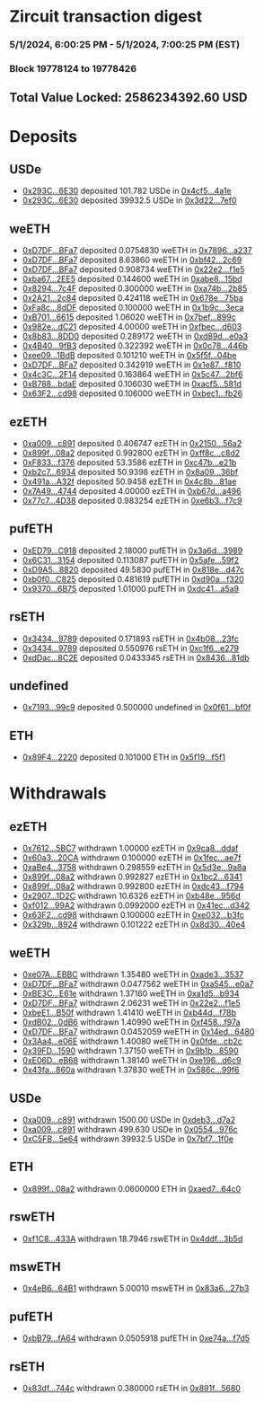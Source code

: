 # Zircuit transaction digest
### 5/1/2024, 6:00:25 PM - 5/1/2024, 7:00:25 PM (EST)
### Block 19778124 to 19778426

## Total Value Locked: 2586234392.60 USD

# Deposits
## USDe
- [0x293C...6E30](https://etherscan.io/address/0x293C6937D8D82e05B01335F7B33FBA0c8e256E30) deposited 101.782 USDe in [0x4cf5...4a1e](https://etherscan.io/tx/0x293C6937D8D82e05B01335F7B33FBA0c8e256E30)
- [0x293C...6E30](https://etherscan.io/address/0x293C6937D8D82e05B01335F7B33FBA0c8e256E30) deposited 39932.5 USDe in [0x3d22...7ef0](https://etherscan.io/tx/0x293C6937D8D82e05B01335F7B33FBA0c8e256E30)
## weETH
- [0xD7DF...BFa7](https://etherscan.io/address/0xD7DF7E085214743530afF339aFC420c7c720BFa7) deposited 0.0754830 weETH in [0x7896...a237](https://etherscan.io/tx/0xD7DF7E085214743530afF339aFC420c7c720BFa7)
- [0xD7DF...BFa7](https://etherscan.io/address/0xD7DF7E085214743530afF339aFC420c7c720BFa7) deposited 8.63860 weETH in [0xbf42...2c69](https://etherscan.io/tx/0xD7DF7E085214743530afF339aFC420c7c720BFa7)
- [0xD7DF...BFa7](https://etherscan.io/address/0xD7DF7E085214743530afF339aFC420c7c720BFa7) deposited 0.908734 weETH in [0x22e2...f1e5](https://etherscan.io/tx/0xD7DF7E085214743530afF339aFC420c7c720BFa7)
- [0xba67...2EE5](https://etherscan.io/address/0xba678c767De1f147e9e6f2E26492C904F0B32EE5) deposited 0.144600 weETH in [0xabe8...15bd](https://etherscan.io/tx/0xba678c767De1f147e9e6f2E26492C904F0B32EE5)
- [0x8294...7c4F](https://etherscan.io/address/0x8294e3fC1408e97903aCcfE56b41158571787c4F) deposited 0.300000 weETH in [0xa74b...2b85](https://etherscan.io/tx/0x8294e3fC1408e97903aCcfE56b41158571787c4F)
- [0x2A21...2c84](https://etherscan.io/address/0x2A215BeE82F7fdF18B09b370E7E7eE65D7692c84) deposited 0.424118 weETH in [0x678e...75ba](https://etherscan.io/tx/0x2A215BeE82F7fdF18B09b370E7E7eE65D7692c84)
- [0xFa8c...8dDF](https://etherscan.io/address/0xFa8cbf3693a4dC353A96c6055D17a65eDd698dDF) deposited 0.100000 weETH in [0x1b9c...3eca](https://etherscan.io/tx/0xFa8cbf3693a4dC353A96c6055D17a65eDd698dDF)
- [0xB701...6615](https://etherscan.io/address/0xB701B6AD8c04087E5994F3b282c7757924326615) deposited 1.06020 weETH in [0x7bef...899c](https://etherscan.io/tx/0xB701B6AD8c04087E5994F3b282c7757924326615)
- [0x982e...dC21](https://etherscan.io/address/0x982ebCDE433607266e8c22A8d348A1CCE2EDdC21) deposited 4.00000 weETH in [0xfbec...d603](https://etherscan.io/tx/0x982ebCDE433607266e8c22A8d348A1CCE2EDdC21)
- [0x8b83...8DD0](https://etherscan.io/address/0x8b838Bf80e3f3A77D349FAd916D924CA53CE8DD0) deposited 0.289172 weETH in [0xd89d...e0a3](https://etherscan.io/tx/0x8b838Bf80e3f3A77D349FAd916D924CA53CE8DD0)
- [0x4B40...9fB3](https://etherscan.io/address/0x4B40354019311E3f3254D1a7fE1b9eEa60F89fB3) deposited 0.322392 weETH in [0x0c78...446b](https://etherscan.io/tx/0x4B40354019311E3f3254D1a7fE1b9eEa60F89fB3)
- [0xee09...1BdB](https://etherscan.io/address/0xee095685b579b6bed64302a9C6b35ba3bbd81BdB) deposited 0.101210 weETH in [0x5f5f...04be](https://etherscan.io/tx/0xee095685b579b6bed64302a9C6b35ba3bbd81BdB)
- [0xD7DF...BFa7](https://etherscan.io/address/0xD7DF7E085214743530afF339aFC420c7c720BFa7) deposited 0.342919 weETH in [0x1e87...f810](https://etherscan.io/tx/0xD7DF7E085214743530afF339aFC420c7c720BFa7)
- [0x4c3C...2F14](https://etherscan.io/address/0x4c3CB8eCBdf5EDB5f82A898F92dD61b00Ea52F14) deposited 0.163864 weETH in [0x5c47...2bf6](https://etherscan.io/tx/0x4c3CB8eCBdf5EDB5f82A898F92dD61b00Ea52F14)
- [0xB788...bdaE](https://etherscan.io/address/0xB78813BaE65acaD6B709172e15b96e727eb9bdaE) deposited 0.106030 weETH in [0xacf5...581d](https://etherscan.io/tx/0xB78813BaE65acaD6B709172e15b96e727eb9bdaE)
- [0x63F2...cd98](https://etherscan.io/address/0x63F20Df420aF1538E8Dbd60e975bF1E4D679cd98) deposited 0.106000 weETH in [0xbec1...fb26](https://etherscan.io/tx/0x63F20Df420aF1538E8Dbd60e975bF1E4D679cd98)
## ezETH
- [0xa009...c891](https://etherscan.io/address/0xa009b1C4A8c0BCEa8b14039e64028ec8d0b1c891) deposited 0.406747 ezETH in [0x2150...56a2](https://etherscan.io/tx/0xa009b1C4A8c0BCEa8b14039e64028ec8d0b1c891)
- [0x899f...08a2](https://etherscan.io/address/0x899f1ffC83e4E8e6Bea92D9dA1971633E0c908a2) deposited 0.992800 ezETH in [0xff8c...c8d2](https://etherscan.io/tx/0x899f1ffC83e4E8e6Bea92D9dA1971633E0c908a2)
- [0xF833...f376](https://etherscan.io/address/0xF833603a864d2d36Ce8Bf0b9451FFD468B8Df376) deposited 53.3586 ezETH in [0xc47b...e21b](https://etherscan.io/tx/0xF833603a864d2d36Ce8Bf0b9451FFD468B8Df376)
- [0xb2c7...6934](https://etherscan.io/address/0xb2c763b898a246d6562D7566FAb4fD1dAD586934) deposited 50.9398 ezETH in [0x8a09...36bf](https://etherscan.io/tx/0xb2c763b898a246d6562D7566FAb4fD1dAD586934)
- [0x491a...A32f](https://etherscan.io/address/0x491aA86F7D6544c594C6bd573f1AdeB640bbA32f) deposited 50.9458 ezETH in [0x4c8b...81ae](https://etherscan.io/tx/0x491aA86F7D6544c594C6bd573f1AdeB640bbA32f)
- [0x7A49...4744](https://etherscan.io/address/0x7A493Be5c2ce014cD049Bf178a1ac0Db1B434744) deposited 4.00000 ezETH in [0xb67d...a496](https://etherscan.io/tx/0x7A493Be5c2ce014cD049Bf178a1ac0Db1B434744)
- [0x77c7...4D38](https://etherscan.io/address/0x77c74b4A7213c22CEbF7B3Fb1d7BdcB9b08a4D38) deposited 0.983254 ezETH in [0xe6b3...f7c9](https://etherscan.io/tx/0x77c74b4A7213c22CEbF7B3Fb1d7BdcB9b08a4D38)
## pufETH
- [0xED79...C918](https://etherscan.io/address/0xED7998eF608D3011461C5457C13200e319aDC918) deposited 2.18000 pufETH in [0x3a6d...3989](https://etherscan.io/tx/0xED7998eF608D3011461C5457C13200e319aDC918)
- [0x6C31...3154](https://etherscan.io/address/0x6C31212a23040998E1D1c157ACe3982aBDBE3154) deposited 0.113087 pufETH in [0x5afe...59f2](https://etherscan.io/tx/0x6C31212a23040998E1D1c157ACe3982aBDBE3154)
- [0xD9A5...8820](https://etherscan.io/address/0xD9A5BB3DD276134e8779Aacc2563E81A4cF58820) deposited 49.5830 pufETH in [0x818e...d47c](https://etherscan.io/tx/0xD9A5BB3DD276134e8779Aacc2563E81A4cF58820)
- [0xb0f0...C825](https://etherscan.io/address/0xb0f0a403095FFc4ddC80D28b1E5Ce7A8E307C825) deposited 0.481619 pufETH in [0xd90a...f320](https://etherscan.io/tx/0xb0f0a403095FFc4ddC80D28b1E5Ce7A8E307C825)
- [0x9370...6B75](https://etherscan.io/address/0x93705922a007F1Be7B152F67b226CabEf0AF6B75) deposited 1.01000 pufETH in [0xdc41...a5a9](https://etherscan.io/tx/0x93705922a007F1Be7B152F67b226CabEf0AF6B75)
## rsETH
- [0x3434...9789](https://etherscan.io/address/0x34349c5569e7B846c3558961552D2202760A9789) deposited 0.171893 rsETH in [0x4b08...23fc](https://etherscan.io/tx/0x34349c5569e7B846c3558961552D2202760A9789)
- [0x3434...9789](https://etherscan.io/address/0x34349c5569e7B846c3558961552D2202760A9789) deposited 0.550976 rsETH in [0xc1f6...e279](https://etherscan.io/tx/0x34349c5569e7B846c3558961552D2202760A9789)
- [0xdDac...8C2E](https://etherscan.io/address/0xdDacADd4681a5A8E7b03799e98090C7728168C2E) deposited 0.0433345 rsETH in [0x8436...81db](https://etherscan.io/tx/0xdDacADd4681a5A8E7b03799e98090C7728168C2E)
## undefined
- [0x7193...99c9](https://etherscan.io/address/0x7193f01D3e2eA2c0ED84cc62a9Fbdf92360c99c9) deposited 0.500000 undefined in [0x0f61...bf0f](https://etherscan.io/tx/0x7193f01D3e2eA2c0ED84cc62a9Fbdf92360c99c9)
## ETH
- [0x89F4...2220](https://etherscan.io/address/0x89F43e2E2f03de7Ff905A8a8Dd0b0e7446622220) deposited 0.101000 ETH in [0x5f19...f5f1](https://etherscan.io/tx/0x89F43e2E2f03de7Ff905A8a8Dd0b0e7446622220)
# Withdrawals
## ezETH
- [0x7612...5BC7](https://etherscan.io/address/0x761225B1800af40fa73Ca615bb588cF63dD85BC7) withdrawn 1.00000 ezETH in [0x9ca8...ddaf](https://etherscan.io/tx/0x761225B1800af40fa73Ca615bb588cF63dD85BC7)
- [0x60a3...20CA](https://etherscan.io/address/0x60a3affdB40a963890Ca7fa9a66D7F91C1ae20CA) withdrawn 0.100000 ezETH in [0x1fec...ae7f](https://etherscan.io/tx/0x60a3affdB40a963890Ca7fa9a66D7F91C1ae20CA)
- [0xaBe4...3758](https://etherscan.io/address/0xaBe4493F40CaEC1C63f3BE75f3C98391b0ab3758) withdrawn 0.298559 ezETH in [0x5d3e...9a8a](https://etherscan.io/tx/0xaBe4493F40CaEC1C63f3BE75f3C98391b0ab3758)
- [0x899f...08a2](https://etherscan.io/address/0x899f1ffC83e4E8e6Bea92D9dA1971633E0c908a2) withdrawn 0.992827 ezETH in [0x1bc2...6341](https://etherscan.io/tx/0x899f1ffC83e4E8e6Bea92D9dA1971633E0c908a2)
- [0x899f...08a2](https://etherscan.io/address/0x899f1ffC83e4E8e6Bea92D9dA1971633E0c908a2) withdrawn 0.992800 ezETH in [0xdc43...f794](https://etherscan.io/tx/0x899f1ffC83e4E8e6Bea92D9dA1971633E0c908a2)
- [0x2907...1D2C](https://etherscan.io/address/0x2907e74d1f0EA9CE03475033FF2BB84Ab3731D2C) withdrawn 10.6326 ezETH in [0xb48e...956d](https://etherscan.io/tx/0x2907e74d1f0EA9CE03475033FF2BB84Ab3731D2C)
- [0xf012...99A2](https://etherscan.io/address/0xf01201e65706fb89032682f6E9B41aD73c9D99A2) withdrawn 0.0992000 ezETH in [0x41ec...d342](https://etherscan.io/tx/0xf01201e65706fb89032682f6E9B41aD73c9D99A2)
- [0x63F2...cd98](https://etherscan.io/address/0x63F20Df420aF1538E8Dbd60e975bF1E4D679cd98) withdrawn 0.100000 ezETH in [0xe032...b3fc](https://etherscan.io/tx/0x63F20Df420aF1538E8Dbd60e975bF1E4D679cd98)
- [0x329b...8924](https://etherscan.io/address/0x329bD506637cC2d6CEb8F970389Ee1D179cE8924) withdrawn 0.101222 ezETH in [0x8d30...40e4](https://etherscan.io/tx/0x329bD506637cC2d6CEb8F970389Ee1D179cE8924)
## weETH
- [0xe07A...EBBC](https://etherscan.io/address/0xe07Ac53f41B909b03B6E2FC832faB6bb8947EBBC) withdrawn 1.35480 weETH in [0xade3...3537](https://etherscan.io/tx/0xe07Ac53f41B909b03B6E2FC832faB6bb8947EBBC)
- [0xD7DF...BFa7](https://etherscan.io/address/0xD7DF7E085214743530afF339aFC420c7c720BFa7) withdrawn 0.0477562 weETH in [0xa545...e0a7](https://etherscan.io/tx/0xD7DF7E085214743530afF339aFC420c7c720BFa7)
- [0xBE3C...E61e](https://etherscan.io/address/0xBE3CDef19b51A4dE4829d9339A982e156148E61e) withdrawn 1.37160 weETH in [0xa1d5...b934](https://etherscan.io/tx/0xBE3CDef19b51A4dE4829d9339A982e156148E61e)
- [0xD7DF...BFa7](https://etherscan.io/address/0xD7DF7E085214743530afF339aFC420c7c720BFa7) withdrawn 2.06231 weETH in [0x22e2...f1e5](https://etherscan.io/tx/0xD7DF7E085214743530afF339aFC420c7c720BFa7)
- [0xbeE1...B50f](https://etherscan.io/address/0xbeE1A895eF987b1d3659b8f4070dd8124d1FB50f) withdrawn 1.41410 weETH in [0xb44d...f78b](https://etherscan.io/tx/0xbeE1A895eF987b1d3659b8f4070dd8124d1FB50f)
- [0xdB02...0dB6](https://etherscan.io/address/0xdB0263A30a97dd1EC677448D8FB639EEE25D0dB6) withdrawn 1.40990 weETH in [0xf458...f97a](https://etherscan.io/tx/0xdB0263A30a97dd1EC677448D8FB639EEE25D0dB6)
- [0xD7DF...BFa7](https://etherscan.io/address/0xD7DF7E085214743530afF339aFC420c7c720BFa7) withdrawn 0.0452059 weETH in [0x14ed...6480](https://etherscan.io/tx/0xD7DF7E085214743530afF339aFC420c7c720BFa7)
- [0x3Aa4...e06E](https://etherscan.io/address/0x3Aa46c73B282f3Db731C28293dB9ffb8Ef5De06E) withdrawn 1.40080 weETH in [0x0fde...cb2c](https://etherscan.io/tx/0x3Aa46c73B282f3Db731C28293dB9ffb8Ef5De06E)
- [0x39FD...1590](https://etherscan.io/address/0x39FD56F21C648c2CB487224610a2bAc2Cd131590) withdrawn 1.37150 weETH in [0x9b1b...8590](https://etherscan.io/tx/0x39FD56F21C648c2CB487224610a2bAc2Cd131590)
- [0xE06D...eB68](https://etherscan.io/address/0xE06D625C9096755599aA6B7D218cBEc7d1AfeB68) withdrawn 1.38140 weETH in [0xe196...d6c9](https://etherscan.io/tx/0xE06D625C9096755599aA6B7D218cBEc7d1AfeB68)
- [0x43fa...860a](https://etherscan.io/address/0x43faF27DAe4e1B8aA96B9EF525cD264F0964860a) withdrawn 1.37830 weETH in [0x586c...99f6](https://etherscan.io/tx/0x43faF27DAe4e1B8aA96B9EF525cD264F0964860a)
## USDe
- [0xa009...c891](https://etherscan.io/address/0xa009b1C4A8c0BCEa8b14039e64028ec8d0b1c891) withdrawn 1500.00 USDe in [0xdeb3...d7a2](https://etherscan.io/tx/0xa009b1C4A8c0BCEa8b14039e64028ec8d0b1c891)
- [0xa009...c891](https://etherscan.io/address/0xa009b1C4A8c0BCEa8b14039e64028ec8d0b1c891) withdrawn 499.630 USDe in [0x0554...976c](https://etherscan.io/tx/0xa009b1C4A8c0BCEa8b14039e64028ec8d0b1c891)
- [0xC5FB...5e64](https://etherscan.io/address/0xC5FBC522B2C1Ff8A47c2b7BF947321C808be5e64) withdrawn 39932.5 USDe in [0x7bf7...1f0e](https://etherscan.io/tx/0xC5FBC522B2C1Ff8A47c2b7BF947321C808be5e64)
## ETH
- [0x899f...08a2](https://etherscan.io/address/0x899f1ffC83e4E8e6Bea92D9dA1971633E0c908a2) withdrawn 0.0600000 ETH in [0xaed7...64c0](https://etherscan.io/tx/0x899f1ffC83e4E8e6Bea92D9dA1971633E0c908a2)
## rswETH
- [0xf1C8...433A](https://etherscan.io/address/0xf1C88D3615a70fd1423dbdfb1F60D34d8285433A) withdrawn 18.7946 rswETH in [0x4ddf...3b5d](https://etherscan.io/tx/0xf1C88D3615a70fd1423dbdfb1F60D34d8285433A)
## mswETH
- [0x4eB6...64B1](https://etherscan.io/address/0x4eB62E5e90a2a7e3dD081FfC31eF6F4C4E5964B1) withdrawn 5.00010 mswETH in [0x83a6...27b3](https://etherscan.io/tx/0x4eB62E5e90a2a7e3dD081FfC31eF6F4C4E5964B1)
## pufETH
- [0xbB79...fA64](https://etherscan.io/address/0xbB79E9874c36609bDCecD4a644822FbA8431fA64) withdrawn 0.0505918 pufETH in [0xe74a...f7d5](https://etherscan.io/tx/0xbB79E9874c36609bDCecD4a644822FbA8431fA64)
## rsETH
- [0x83df...744c](https://etherscan.io/address/0x83df00654A2673D40e4BcbB4B3a3b7A0C520744c) withdrawn 0.380000 rsETH in [0x891f...5680](https://etherscan.io/tx/0x83df00654A2673D40e4BcbB4B3a3b7A0C520744c)
